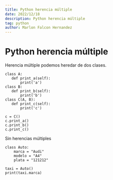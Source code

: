 ```yaml
---
title: Python herencia múltiple
date: 2022/12/18
description: Python herencia múltiple
tag: python
author: Marlon Falcon Hernandez
---
```


# Python herencia múltiple
Herencia múltiple podemos heredar de dos clases.
```
class A:
   def print_a(self):
       print('a')
class B:
   def print_b(self):
       print('b')
class C(A, B):
   def print_c(self):
       print('c')
 
c = C()
c.print_a()
c.print_b()
c.print_c()
```

Sin herencias múltiples
```
class Auto:
    marca = "Audi"
    modelo = "A4"
    plata = "121212"

taxi = Auto()
print(taxi.marca)
```